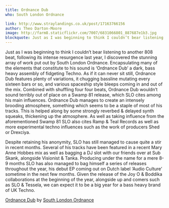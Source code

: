 ```yaml
---
title: Ordnance Dub
who: South London Ordnance

link: http://www.straylandings.co.uk/post/17163766156
author: Theo Darton-Moore
image: http://farm8.staticflickr.com/7007/6831066801_887687e1b3.jpg
blockquote: Just as I was beginning to think I couldn’t bear listening to another 808 beat, following its intense resurgence last year, I discovered the stunning array of work put out by South London Ordnance. Encapsulating many of the elements that constitute to his sound is ‘Ordnance Dub’ a dark, bass heavy assembly of fidgeting Techno. As if it can never sit still, Ordnance Dub features plenty of variations, it chugging bassline mutating every sixteen bars or so, and various spaceship style bleeps coming in and out of the mix. Combined with shuffling four four beats, Ordnance Dub wouldn’t sound terribly out of place on a Swamp 81 release, which SLO cites among his main influences. Ordnance Dub manages to create an intensely brooding atmosphere, something which seems to be a staple of most of his tracks. This is helped along by some strongly reverbed & delayed synth squeaks, thickening up the atmosphere. As well as taking influence from the aforementioned Swamp 81 SLO also cites Ramp & Teal Records as well as more experimental techno influences such as the work of producers Shed or Drexciya.
---
```


Just as I was beginning to think I couldn’t bear listening to another 808 beat, following its intense resurgence last year, I discovered the stunning array of work put out by South London Ordnance. Encapsulating many of the elements that constitute to his sound is ‘Ordnance Dub’ a dark, bass heavy assembly of fidgeting Techno. As if it can never sit still, Ordnance Dub features plenty of variations, it chugging bassline mutating every sixteen bars or so, and various spaceship style bleeps coming in and out of the mix. Combined with shuffling four four beats, Ordnance Dub wouldn’t sound terribly out of place on a Swamp 81 release, which SLO cites among his main influences. Ordnance Dub manages to create an intensely brooding atmosphere, something which seems to be a staple of most of his tracks. This is helped along by some strongly reverbed & delayed synth squeaks, thickening up the atmosphere. As well as taking influence from the aforementioned Swamp 81 SLO also cites Ramp & Teal Records as well as more experimental techno influences such as the work of producers Shed or Drexciya.

Despite retaining his anonymity, SLO has still managed to cause quite a stir in recent months. Several of his tracks have been featured in a recent Mary Anne Hobbes mix as well as bagging a DJ slot with our friends over at Sub Skank, alongside Visionist & Tanka. Producing under the name for a mere 8-9 months SLO has also managed to bag himself a series of releases throughout the year, his debut EP coming out on Dutch label ‘Audio Culture’ sometime in the next few months. Given the release of the Joy O & Boddika collaborations at the beginning of the year, alongside up and comers such as SLO & Tessela, we can expect it to be a big year for a bass heavy brand of UK Techno.

[Ordnance Dub](http://soundcloud.com/south-london-ordnance/ordnance-dub) by [South London Ordnance](http://soundcloud.com/south-london-ordnance)

<object height="81" width="100%"><param name="movie" value="https://player.soundcloud.com/player.swf?url=http%3A%2F%2Fapi.soundcloud.com%2Ftracks%2F33979085"><param name="allowscriptaccess" value="always"></object>